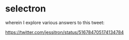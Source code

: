 # selectron

wherein I explore various answers to this tweet:

https://twitter.com/jessitron/status/516784705174134784
